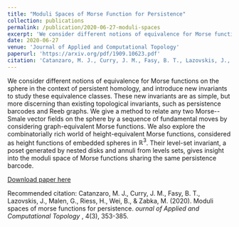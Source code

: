 ```yaml
---
title: "Moduli Spaces of Morse Function for Persistence"
collection: publications
permalink: /publication/2020-06-27-moduli-spaces
excerpt: 'We consider different notions of equivalence for Morse functions on the sphere in the context of persistent homology, and introduce new invariants to study these equivalence classes. These new invariants are as simple, but more discerning than existing topological invariants, such as persistence barcodes and Reeb graphs. We give a method to relate any two Morse--Smale vector fields on the sphere by a sequence of fundamental moves by considering graph-equivalent Morse functions. We also explore the combinatorially rich world of height-equivalent Morse functions, considered as height functions of embedded spheres in $\mathbb{R}^3$. Their level-set invariant, a poset generated by nested disks and annuli from levels sets, gives insight into the moduli space of Morse functions sharing the same persistence barcode.'
date: 2020-06-27
venue: 'Journal of Applied and Computational Topology'
paperurl: 'https://arxiv.org/pdf/1909.10623.pdf'
citation: 'Catanzaro, M. J., Curry, J. M., Fasy, B. T., Lazovskis, J., Malen, G., Riess, H., Wei, B., &amp; Zabka, M. (2020). Moduli spaces of morse functions for persistence. <i> ournal of Applied and Computational Topology </i>, 4(3), 353-385.'
---
```

We consider different notions of equivalence for Morse functions on the sphere in the context of persistent homology, and introduce new invariants to study these equivalence classes. These new invariants are as simple, but more discerning than existing topological invariants, such as persistence barcodes and Reeb graphs. We give a method to relate any two Morse--Smale vector fields on the sphere by a sequence of fundamental moves by considering graph-equivalent Morse functions. We also explore the combinatorially rich world of height-equivalent Morse functions, considered as height functions of embedded spheres in $\mathbb{R}^3$. Their level-set invariant, a poset generated by nested disks and annuli from levels sets, gives insight into the moduli space of Morse functions sharing the same persistence barcode.

[Download paper here](https://arxiv.org/pdf/1909.10623.pdf)

Recommended citation: Catanzaro, M. J., Curry, J. M., Fasy, B. T., Lazovskis, J., Malen, G., Riess, H., Wei, B., & Zabka, M. (2020). Moduli spaces of morse functions for persistence. <i> ournal of Applied and Computational Topology </i>, 4(3), 353-385.